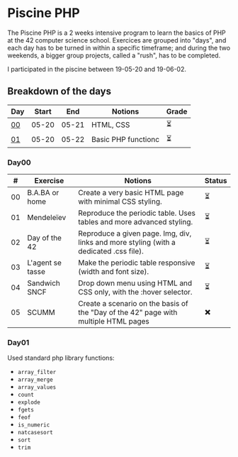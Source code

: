 # Piscine PHP

The Piscine PHP is a 2 weeks intensive program to learn the basics of PHP at the 42 computer science school. Exercices are grouped into "days", and each day has to be turned in within a specific timeframe; and during the two weekends, a bigger group projects, called a "rush", has to be completed.

I participated in the piscine between 19-05-20 and 19-06-02.

## Breakdown of the days

| Day | Start | End | Notions | Grade |
|-----|-------|-----|---------|-------|
| [00](#Day00) | 05-20 | 05-21 | HTML, CSS | ⏳ |
| [01](#Day01) | 05-20 | 05-22 | Basic PHP functionc | ⏳ |

### Day00

| # | Exercise | Notions | Status |
|---|----------|---------|--------|
| 00 | B.A.BA or home | Create a very basic HTML page with minimal CSS styling. | ⏳ |
| 01 | Mendeleïev | Reproduce the periodic table. Uses tables and more advanced styling. | ⏳ |
| 02 | Day of the 42 | Reproduce a given page. Img, div, links and more styling (with a dedicated .css file). | ⏳ |
| 03 | L'agent se tasse | Make the periodic table responsive (width and font size). | ⏳ |
| 04 | Sandwich SNCF | Drop down menu using HTML and CSS only, with the :hover selector. | ⏳ |
| 05 | SCUMM | Create a scenario on the basis of the "Day of the 42" page with multiple HTML pages | ✖️ |

### Day01

Used standard php library functions:
* `array_filter`
* `array_merge`
* `array_values`
* `count`
* `explode`
* `fgets`
* `feof`
* `is_numeric`
* `natcasesort`
* `sort`
* `trim`
